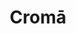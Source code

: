 ---
title: "Cromā"
url: /bengaluru/croma-phase-1-1st-cross-neeladri-rd-electronic-city/
shop: electronics
---